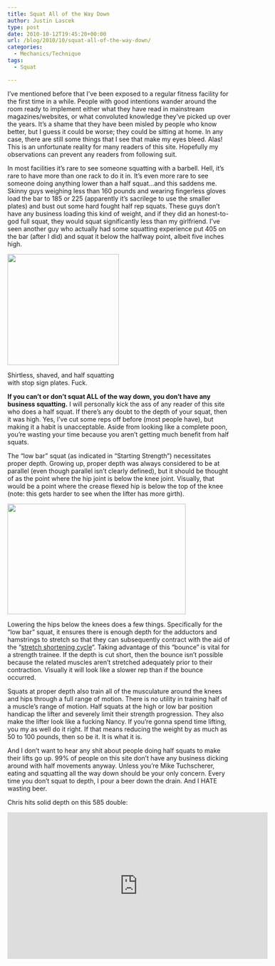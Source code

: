 ```yaml
---
title: Squat All of the Way Down
author: Justin Lascek
type: post
date: 2010-10-12T19:45:20+00:00
url: /blog/2010/10/squat-all-of-the-way-down/
categories:
  - Mechanics/Technique
tags:
  - Squat

---
```

I&#8217;ve mentioned before that I&#8217;ve been exposed to a regular fitness facility for the first time in a while. People with good intentions wander around the room ready to implement either what they have read in mainstream magazines/websites, or what convoluted knowledge they&#8217;ve picked up over the years. It&#8217;s a shame that they have been misled by people who know better, but I guess it could be worse; they could be sitting at home. In any case, there are still some things that I see that make my eyes bleed. Alas! This is an unfortunate reality for many readers of this site. Hopefully my observations can prevent any readers from following suit.
  

  
In most facilities it&#8217;s rare to see someone squatting with a barbell. Hell, it&#8217;s rare to have more than one rack to do it in. It&#8217;s even more rare to see someone doing anything lower than a half squat&#8230;and this saddens me. Skinny guys weighing less than 160 pounds and wearing fingerless gloves load the bar to 185 or 225 (apparently it&#8217;s sacrilege to use the smaller plates) and bust out some hard fought half rep squats. These guys don&#8217;t have any business loading this kind of weight, and if they did an honest-to-god full squat, they would squat significantly less than my girlfriend. I&#8217;ve seen another guy who actually had some squatting experience put 405 on the bar (after I did) and squat it below the halfway point, albeit five inches high.
  

  


<div id="attachment_2972" style="width: 260px" class="wp-caption aligncenter">
  <a href="/2010/10/halfsquat-fuck.jpg"><img aria-describedby="caption-attachment-2972" data-attachment-id="2972" data-permalink="/blog/2010/10/squat-all-of-the-way-down/halfsquat-fuck/" data-orig-file="/2010/10/halfsquat-fuck.jpg" data-orig-size="250,249" data-comments-opened="1" data-image-meta="{&quot;aperture&quot;:&quot;0&quot;,&quot;credit&quot;:&quot;&quot;,&quot;camera&quot;:&quot;&quot;,&quot;caption&quot;:&quot;&quot;,&quot;created_timestamp&quot;:&quot;0&quot;,&quot;copyright&quot;:&quot;&quot;,&quot;focal_length&quot;:&quot;0&quot;,&quot;iso&quot;:&quot;0&quot;,&quot;shutter_speed&quot;:&quot;0&quot;,&quot;title&quot;:&quot;&quot;}" data-image-title="halfsquat-fuck" data-image-description="" data-medium-file="/2010/10/halfsquat-fuck.jpg" data-large-file="/2010/10/halfsquat-fuck.jpg" src="/2010/10/halfsquat-fuck.jpg" alt="" title="halfsquat-fuck" width="250" height="249" class="size-full wp-image-2972" srcset="/2010/10/halfsquat-fuck.jpg 250w, /2010/10/halfsquat-fuck-150x150.jpg 150w" sizes="(max-width: 250px) 100vw, 250px" /></a>
  
  <p id="caption-attachment-2972" class="wp-caption-text">
    Shirtless, shaved, and half squatting with stop sign plates. Fuck.
  </p>
</div>


  

  
**If you can&#8217;t or don&#8217;t squat ALL of the way down, you don&#8217;t have any business squatting.** I will personally kick the ass of any reader of this site who does a half squat. If there&#8217;s any doubt to the depth of your squat, then it was high. Yes, I&#8217;ve cut some reps off before (most people have), but making it a habit is unacceptable. Aside from looking like a complete poon, you&#8217;re wasting your time because you aren&#8217;t getting much benefit from half squats.
  

  
The &#8220;low bar&#8221; squat (as indicated in &#8220;Starting Strength&#8221;) necessitates proper depth. Growing up, proper depth was always considered to be at parallel (even though parallel isn&#8217;t clearly defined), but it should be thought of as the point where the hip joint is below the knee joint. Visually, that would be a point where the crease flexed hip is below the top of the knee (note: this gets harder to see when the lifter has more girth).
  

  
[<img data-attachment-id="2974" data-permalink="/blog/2010/10/squat-all-of-the-way-down/squat_depth_image/" data-orig-file="/2010/10/squat_depth_image.jpg" data-orig-size="600,372" data-comments-opened="1" data-image-meta="{&quot;aperture&quot;:&quot;0&quot;,&quot;credit&quot;:&quot;&quot;,&quot;camera&quot;:&quot;&quot;,&quot;caption&quot;:&quot;&quot;,&quot;created_timestamp&quot;:&quot;0&quot;,&quot;copyright&quot;:&quot;&quot;,&quot;focal_length&quot;:&quot;0&quot;,&quot;iso&quot;:&quot;0&quot;,&quot;shutter_speed&quot;:&quot;0&quot;,&quot;title&quot;:&quot;&quot;}" data-image-title="squat_depth_image" data-image-description="" data-medium-file="/2010/10/squat_depth_image-400x248.jpg" data-large-file="/2010/10/squat_depth_image.jpg" src="/2010/10/squat_depth_image-400x248.jpg" alt="" title="squat_depth_image" width="400" height="248" class="aligncenter size-medium wp-image-2974" srcset="/2010/10/squat_depth_image-400x248.jpg 400w, /2010/10/squat_depth_image.jpg 600w" sizes="(max-width: 400px) 100vw, 400px" />][1]
  

  
Lowering the hips below the knees does a few things. Specifically for the &#8220;low bar&#8221; squat, it ensures there is enough depth for the adductors and hamstrings to stretch so that they can subsequently contract with the aid of the &#8220;[stretch shortening cycle][2]&#8220;. Taking advantage of this &#8220;bounce&#8221; is vital for a strength trainee. If the depth is cut short, then the bounce isn&#8217;t possible because the related muscles aren&#8217;t stretched adequately prior to their contraction. Visually it will look like a slower rep than if the bounce occurred.
  

  
Squats at proper depth also train all of the musculature around the knees and hips through a full range of motion. There is no utility in training half of a muscle&#8217;s range of motion. Half squats at the high or low bar position handicap the lifter and severely limit their strength progression. They also make the lifter look like a fucking Nancy. If you&#8217;re gonna spend time lifting, you my as well do it right. If that means reducing the weight by as much as 50 to 100 pounds, then so be it. It is what it is.
  

  
And I don&#8217;t want to hear any shit about people doing half squats to make their lifts go up. 99% of people on this site don&#8217;t have any business dicking around with half movements anyway. Unless you&#8217;re Mike Tuchscherer, eating and squatting all the way down should be your only concern. Every time you don&#8217;t squat to depth, I pour a beer down the drain. And I HATE wasting beer.
  

  
Chris hits solid depth on this 585 double:
  

  
<span class="embed-youtube" style="text-align:center; display: block;"><iframe class='youtube-player' type='text/html' width='584' height='329' src='https://www.youtube.com/embed/A6xs-XnrxVY?version=3&#038;rel=1&#038;fs=1&#038;autohide=2&#038;showsearch=0&#038;showinfo=1&#038;iv_load_policy=1&#038;wmode=transparent' allowfullscreen='true' style='border:0;'></iframe></span>

 [1]: /2010/10/squat_depth_image.jpg
 [2]: http://en.wikipedia.org/wiki/Stretch_shortening_cycle
